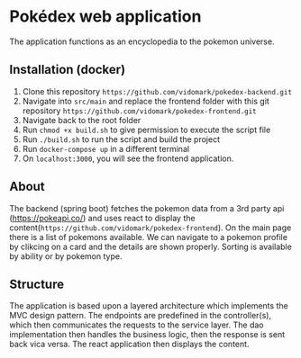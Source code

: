 # Pokédex web application

  The application functions as an encyclopedia to the pokemon universe.

## Installation (docker)

1. Clone this repository `https://github.com/vidomark/pokedex-backend.git`
2. Navigate into `src/main` and replace the frontend folder with this git repository `https://github.com/vidomark/pokedex-frontend.git`
3. Navigate back to the root folder
4. Run `chmod +x build.sh` to give permission to execute the script file
5. Run `./build.sh` to run the script and build the project
6. Run `docker-compose up` in a different terminal
7. On `localhost:3000`, you will see the frontend application.  

## About

The backend (spring boot) fetches the pokemon data from a 3rd party api (https://pokeapi.co/) and uses react to display the       content(`https://github.com/vidomark/pokedex-frontend`).
On the main page there is a list of pokemons available.
We can navigate to a pokemon profile by clikcing on a card and the details are shown properly. Sorting is available by ability or by pokemon type.

## Structure

The application is based upon a layered architecture which implements the MVC design pattern. The endpoints are predefined in the controller(s),
which then communicates the requests to the service layer. The dao implementation then handles the business logic, then the response is sent back vica versa.
The react application then displays the content.
